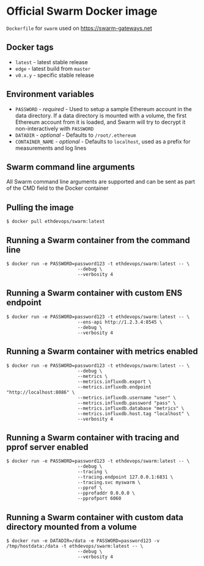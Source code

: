 # Official Swarm Docker image

`Dockerfile` for `swarm` used on https://swarm-gateways.net

## Docker tags

* `latest` - latest stable release
* `edge` - latest build from `master`
* `v0.x.y` - specific stable release

## Environment variables

* `PASSWORD` - *required* - Used to setup a sample Ethereum account in the data directory. If a data directory is mounted with a volume, the first Ethereum account from it is loaded, and Swarm will try to decrypt it non-interactively with `PASSWORD`
* `DATADIR` - *optional* - Defaults to `/root/.ethereum`
* `CONTAINER_NAME` - *optional* - Defaults to `localhost`, used as a prefix for measurements and log lines

## Swarm command line arguments

All Swarm command line arguments are supported and can be sent as part of the CMD field to the Docker container

## Pulling the image

    $ docker pull ethdevops/swarm:latest

## Running a Swarm container from the command line

    $ docker run -e PASSWORD=password123 -t ethdevops/swarm:latest -- \
                              --debug \
                              --verbosity 4

## Running a Swarm container with custom ENS endpoint

    $ docker run -e PASSWORD=password123 -t ethdevops/swarm:latest -- \
                              --ens-api http://1.2.3.4:8545 \
                              --debug \
                              --verbosity 4

## Running a Swarm container with metrics enabled

    $ docker run -e PASSWORD=password123 -t ethdevops/swarm:latest -- \
                              --debug \
                              --metrics \
                              --metrics.influxdb.export \
                              --metrics.influxdb.endpoint "http://localhost:8086" \
                              --metrics.influxdb.username "user" \
                              --metrics.influxdb.password "pass" \
                              --metrics.influxdb.database "metrics" \
                              --metrics.influxdb.host.tag "localhost" \
                              --verbosity 4

## Running a Swarm container with tracing and pprof server enabled

    $ docker run -e PASSWORD=password123 -t ethdevops/swarm:latest -- \
                              --debug \
                              --tracing \
                              --tracing.endpoint 127.0.0.1:6831 \
                              --tracing.svc myswarm \
                              --pprof \
                              --pprofaddr 0.0.0.0 \
                              --pprofport 6060

## Running a Swarm container with custom data directory mounted from a volume

    $ docker run -e DATADIR=/data -e PASSWORD=password123 -v /tmp/hostdata:/data -t ethdevops/swarm:latest -- \
                              --debug \
                              --verbosity 4
